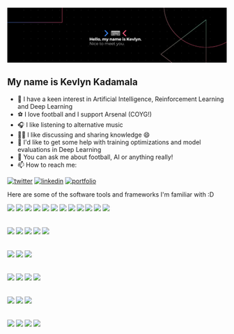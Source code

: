 ![# Helloooo 👋](assets/banner-kad99kev.png)

My name is Kevlyn Kadamala
-

- 🔭  I have a keen interest in Artificial Intelligence, Reinforcement Learning and Deep Learning
- ⚽️  I love football and I support Arsenal (COYG!)
- 🎧  I like listening to alternative music
- 👨‍🏫 I like discussing and sharing knowledge 😄
- 🤔  I'd like to get some help with training optimizations and model evaluations in Deep Learning
- 💬  You can ask me about football, AI or anything really!
- 📫  How to reach me:

[1]: https://twitter.com/kad99kev
[2]: https://www.linkedin.com/in/kevlyn-kadamala/
[3]: https://kad99kev.github.io

 [![twitter](https://img.icons8.com/bubbles/50/000000/twitter.png)][1]
 [![linkedin](https://img.icons8.com/bubbles/50/000000/linkedin.png)][2]
 [![portfolio](https://img.icons8.com/bubbles/50/000000/link.png)][3]

Here are some of the software tools and frameworks I'm familiar with :D

<img  src="https://www.vectorlogo.zone/logos/python/python-ar21.svg">

<img  src="https://www.vectorlogo.zone/logos/pytorch/pytorch-ar21.svg">
<img  src="https://www.vectorlogo.zone/logos/tensorflow/tensorflow-ar21.svg">
<img src="https://www.vectorlogo.zone/logos/numpy/numpy-ar21.svg">
<img width=120
src="https://upload.wikimedia.org/wikipedia/commons/thumb/e/ed/Pandas_logo.svg/200px-Pandas_logo.svg.png">
<img width=120  src="https://scikit-learn.org/stable/_static/scikit-learn-logo-small.png">
<img width=150  src="https://matplotlib.org/stable/_images/sphx_glr_logos2_003.png">
<img  src="https://www.vectorlogo.zone/logos/plot_ly/plot_ly-ar21.svg">
<img src="https://www.vectorlogo.zone/logos/pocoo_flask/pocoo_flask-ar21.svg">
<img width=120  src="https://fastapi.tiangolo.com/img/logo-margin/logo-teal.png">
<img width=100
src="https://streamlit.io/images/brand/streamlit-logo-primary-colormark-darktext.png">
<img height=50  src="https://avatars.githubusercontent.com/u/21214473?s=200&v=4">
<br><br><br>
<img  src="https://www.vectorlogo.zone/logos/javascript/javascript-ar21.svg">

<img  src="https://www.vectorlogo.zone/logos/nodejs/nodejs-ar21.svg">
<img  src="https://www.vectorlogo.zone/logos/vuejs/vuejs-ar21.svg">
<img  src="https://www.vectorlogo.zone/logos/reactjs/reactjs-ar21.svg">
<img width=180
src="https://www.asapdevelopers.com/wp-content/uploads/2017/11/react-native-banner-1024x300-e1510060053599-1.png">
<br><br><br>
<img  src="https://www.vectorlogo.zone/logos/w3_html5/w3_html5-ar21.svg">
<img  src="https://img.icons8.com/color/48/000000/css3.png" />
<img  src="https://www.vectorlogo.zone/logos/php/php-ar21.svg">
<br><br><br>
<img  src="https://www.vectorlogo.zone/logos/mongodb/mongodb-ar21.svg">
<img  src="https://www.vectorlogo.zone/logos/mysql/mysql-ar21.svg">
<img  src="https://www.vectorlogo.zone/logos/postgresql/postgresql-ar21.svg">
<img  src="https://www.vectorlogo.zone/logos/redis/redis-ar21.svg">
<br><br><br>
<img  src="https://www.vectorlogo.zone/logos/docker/docker-ar21.svg">
<img  src="https://www.vectorlogo.zone/logos/google_cloud/google_cloud-ar21.svg">
<img  src="https://www.vectorlogo.zone/logos/microsoft_azure/microsoft_azure-ar21.svg" />
<br><br><br>
<img  src="https://www.vectorlogo.zone/logos/git-scm/git-scm-ar21.svg">
<img  src="https://img.icons8.com/color/48/000000/c-programming.png">
<img  src="https://www.vectorlogo.zone/logos/java/java-ar21.svg">
<img  src="https://img.icons8.com/color/48/000000/flutter.png" />
